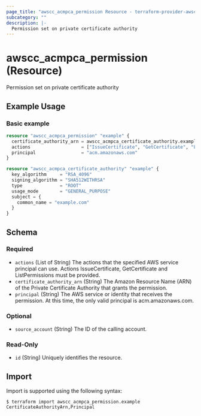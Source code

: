 ```yaml
---
page_title: "awscc_acmpca_permission Resource - terraform-provider-awscc"
subcategory: ""
description: |-
  Permission set on private certificate authority
---
```


# awscc_acmpca_permission (Resource)

Permission set on private certificate authority

## Example Usage

### Basic example

```terraform
resource "awscc_acmpca_permission" "example" {
  certificate_authority_arn = awscc_acmpca_certificate_authority.example.arn
  actions                   = ["IssueCertificate", "GetCertificate", "ListPermissions"]
  principal                 = "acm.amazonaws.com"
}

resource "awscc_acmpca_certificate_authority" "example" {
  key_algorithm     = "RSA_4096"
  signing_algorithm = "SHA512WITHRSA"
  type              = "ROOT"
  usage_mode        = "GENERAL_PURPOSE"
  subject = {
    common_name = "example.com"
  }
}
```

<!-- schema generated by tfplugindocs -->
## Schema

### Required

- `actions` (List of String) The actions that the specified AWS service principal can use. Actions IssueCertificate, GetCertificate and ListPermissions must be provided.
- `certificate_authority_arn` (String) The Amazon Resource Name (ARN) of the Private Certificate Authority that grants the permission.
- `principal` (String) The AWS service or identity that receives the permission. At this time, the only valid principal is acm.amazonaws.com.

### Optional

- `source_account` (String) The ID of the calling account.

### Read-Only

- `id` (String) Uniquely identifies the resource.

## Import

Import is supported using the following syntax:

```shell
$ terraform import awscc_acmpca_permission.example CertificateAuthorityArn,Principal
```
